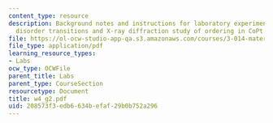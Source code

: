 ```yaml
---
content_type: resource
description: Background notes and instructions for laboratory experiments on order
  disorder transitions and X-ray diffraction study of ordering in CoPt.
file: https://ol-ocw-studio-app-qa.s3.amazonaws.com/courses/3-014-materials-laboratory-fall-2006/208573f3edb6634befaf29b0b752a296_w4_g2.pdf
file_type: application/pdf
learning_resource_types:
- Labs
ocw_type: OCWFile
parent_title: Labs
parent_type: CourseSection
resourcetype: Document
title: w4_g2.pdf
uid: 208573f3-edb6-634b-efaf-29b0b752a296
---
```

